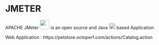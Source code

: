 
<h1>JMETER</h1>
<P>APACHE JMeter <img src="https://jmeter.apache.org/images/favicon.png" width="30" height="30"> is an open source and Java <img src="https://cdn.worldvectorlogo.com/logos/java.svg" alt="Java" width="20" height="20"> based Application</P>
Web Application : https://petstore.octoperf.com/actions/Catalog.action


